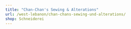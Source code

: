 ```yaml
---
title: "Chan-Chan's Sewing & Alterations"
url: /west-lebanon/chan-chans-sewing-und-alterations/
shop: Schneiderei
---
```


